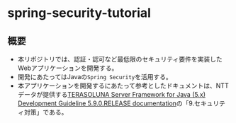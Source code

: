 # spring-security-tutorial
## 概要
- 本リポジトリでは、認証・認可など最低限のセキュリティ要件を実装したWebアプリケーションを開発する。
- 開発にあたってはJavaの`Spring Security`を活用する。
- 本アプリケーションを開発するにあたって参考としたドキュメントは、NTTデータが提供する[TERASOLUNA Server Framework for Java (5.x) Development Guideline 5.9.0.RELEASE documentation](https://terasolunaorg.github.io/guideline/current/ja/index.html)の「9.セキュリティ対策」である。
